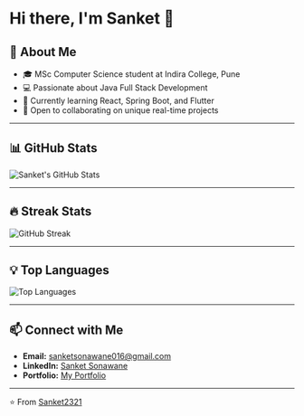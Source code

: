 # Hi there, I'm Sanket 👋

## 🚀 About Me
- 🎓 MSc Computer Science student at Indira College, Pune  
- 💻 Passionate about Java Full Stack Development  
- 🌱 Currently learning React, Spring Boot, and Flutter  
- 🤝 Open to collaborating on unique real-time projects

---

## 📊 GitHub Stats
![Sanket's GitHub Stats](https://github-readme-stats.vercel.app/api?username=Sanket2321&show_icons=true&theme=radical)

---

## 🔥 Streak Stats
![GitHub Streak](https://github-readme-streak-stats.herokuapp.com/?user=Sanket2321&theme=radical)

---

## 💡 Top Languages
![Top Languages](https://github-readme-stats.vercel.app/api/top-langs/?username=Sanket2321&layout=compact&theme=radical)

---

## 📫 Connect with Me
- **Email:** sanketsonawane016@gmail.com  
- **LinkedIn:** [Sanket Sonawane](https://www.linkedin.com/in/sanket-sonawane-74a873253/)  
- **Portfolio:** [My Portfolio](https://showcase.talenlio.com/w/Resume-52744)

---
⭐️ From [Sanket2321](https://github.com/Sanket2321)

